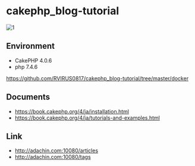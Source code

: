 # cakephp_blog-tutorial

![1](https://user-images.githubusercontent.com/5633085/87953592-334a0800-cae6-11ea-99d6-d3a099b8fa58.png)

## Environment

- CakePHP 4.0.6
- php 7.4.6

https://github.com/RVIRUS0817/cakephp_blog-tutorial/tree/master/docker

## Documents

- https://book.cakephp.org/4/ja/installation.html
- https://book.cakephp.org/4/ja/tutorials-and-examples.html

## Link

- http://adachin.com:10080/articles
- http://adachin.com:10080/tags
